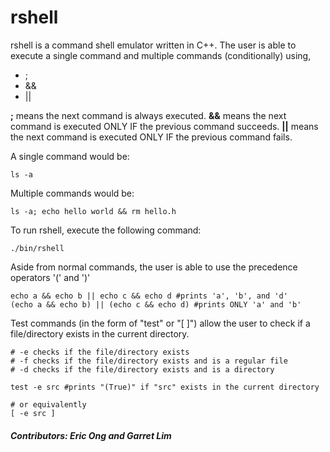 # rshell

rshell is a command shell emulator written in C++.
The user is able to execute a single command and multiple commands (conditionally) using,
* ;
* &&
* ||

**;** means the next command is always executed. **&&** means the next command is executed ONLY IF the previous command succeeds. **||** means the next command is executed ONLY IF the previous command fails.

A single command would be:
```
ls -a
```

Multiple commands would be:
```
ls -a; echo hello world && rm hello.h
```

To run rshell, execute the following command:
```
./bin/rshell
```

Aside from normal commands, the user is able to use the precedence operators '(' and ')'
```
echo a && echo b || echo c && echo d #prints 'a', 'b', and 'd'
(echo a && echo b) || (echo c && echo d) #prints ONLY 'a' and 'b'
```

Test commands (in the form of "test" or "[ ]") allow the user to check if a file/directory exists in the current directory. 
```
# -e checks if the file/directory exists
# -f checks if the file/directory exists and is a regular file
# -d checks if the file/directory exists and is a directory

test -e src #prints "(True)" if "src" exists in the current directory

# or equivalently
[ -e src ]
```

##### Contributors: Eric Ong and Garret Lim
